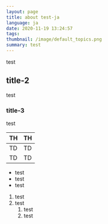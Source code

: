 ```yaml
---
layout: page
title: about test-ja
language: ja
date: 2020-11-19 13:24:57
tags:
thumbnail: /image/default_topics.png
summary: test
---
```

test

## title-2

test

### title-3

test

|  TH  |  TH  |
| ---- | ---- |
|  TD  |  TD  |
|  TD  |  TD  |

* test
* test
* test

1. test
1. test
   1. test
   1. test
